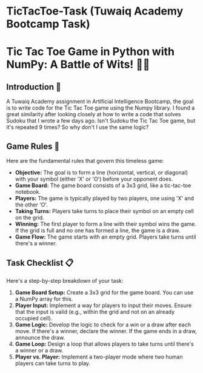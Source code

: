 # TicTacToe-Task (Tuwaiq Academy Bootcamp Task)

# Tic Tac Toe Game in Python with NumPy: A Battle of Wits! 🎲🧠
## Introduction 🌟 
A Tuwaiq Academy assignment in Artificial Intelligence Bootcamp, the goal is to write code for the Tic Tac Toe game using the Numpy library. I found a great similarity after looking closely at how to write a code that solves Sudoku that I wrote a few days ago. Isn't Sudoku the Tic Tac Toe game, but it's repeated 9 times? So why don't I use the same logic?

## Game Rules 📜
Here are the fundamental rules that govern this timeless game:
- **Objective:** The goal is to form a line (horizontal, vertical, or diagonal) with your symbol (either 'X' or 'O') before your opponent does.
- **Game Board:** The game board consists of a 3x3 grid, like a tic-tac-toe notebook.
- **Players:** The game is typically played by two players, one using 'X' and the other 'O'.
- **Taking Turns:** Players take turns to place their symbol on an empty cell on the grid.
- **Winning:** The first player to form a line with their symbol wins the game. If the grid is full and no one has formed a line, the game is a draw.
- **Game Flow:** The game starts with an empty grid. Players take turns until there's a winner.
## Task Checklist 📋
Here's a step-by-step breakdown of your task:
1. **Game Board Setup:** Create a 3x3 grid for the game board. You can use a NumPy array for this.
2. **Player Input:** Implement a way for players to input their moves. Ensure that the input is valid (e.g., within the grid and not on an already occupied cell).
3. **Game Logic:** Develop the logic to check for a win or a draw after each move. If there's a winner, declare the winner. If the game ends in a draw, announce the draw.
4. **Game Loop:** Design a loop that allows players to take turns until there's a winner or a draw.
5. **Player vs. Player:** Implement a two-player mode where two human players can take turns to play.
